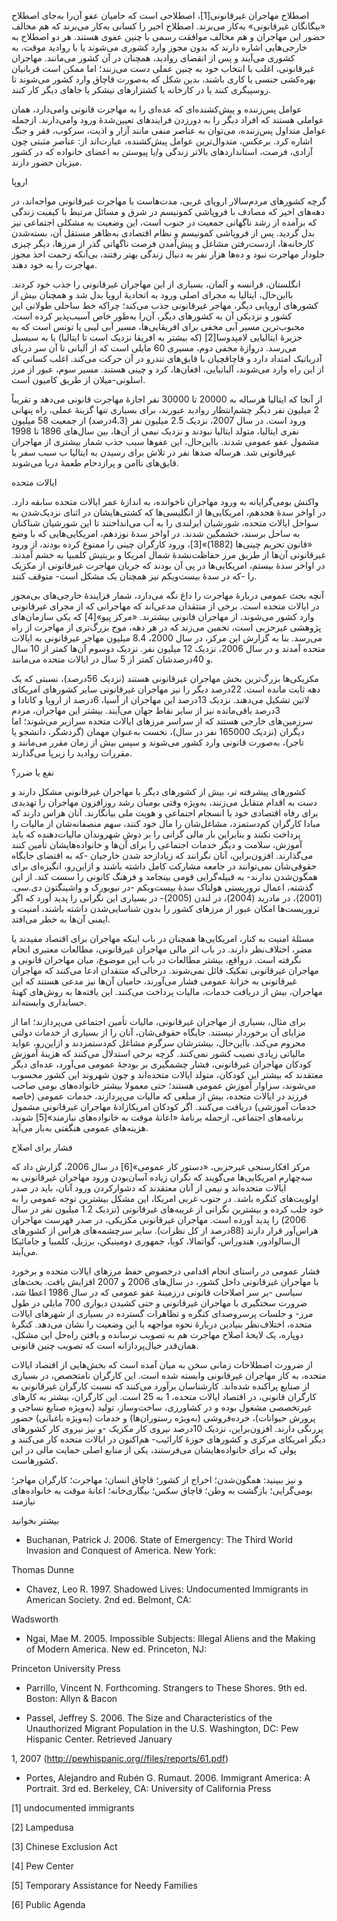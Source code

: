   اصطلاح مهاجران غیرقانونی[1]، اصطلاحی است که حامیان عفو آن‌را به‌جای اصطلاح «بیگانگان غیرقانونی» به‌کار می‌برند. اصطلاح اخیر را کسانی به‌کار می‌برند که هم مخالف حضور این مهاجران و هم مخالف موافقت رسمی با چنین عفوی هستند. هر دو اصطلاح به خارجی‌هایی اشاره دارند که بدون مجوز وارد کشوری می‌شوند یا با روادید موقت، به کشوری می‌آیند و پس از انقضای روادید، همچنان در آن کشور می‌مانند. مهاجران غیرقانونی، اغلب با انتخاب خود به چنین عملی دست می‌زنند؛ اما ممکن است قربانیان بهره‌کشی جنسی یا کاری باشند، بدین شکل که به‌صورت قاچاق وارد کشور می‌شوند تا روسپیگری کنند یا در کارخانه یا کشتزارهای نیشکر یا جاهای دیگر کار کنند.

عوامل پس‌زننده و پیش‌کشنده‌ای که عده‌ای را به مهاجرت قانونی وامی‌دارد، همان عواملی هستند که افراد دیگر را به دورزدن فرایندهای تعیین‌شدۀ ورود وامی‌دارند. ازجمله عوامل متداول پس‌زننده، می‌توان به عناصر منفی مانند آزار و اذیت، سرکوب، فقر و جنگ اشاره کرد. برعکس، متدوال‌ترین عوامل پیش‌کشنده، عبارت‌اند از: عناصر مثبتی چون آزادی، فرصت، استانداردهای بالاتر زندگی و/یا پیوستن به اعضای خانواده که در کشور میزبان حضور دارند.

اروپا

گرچه کشورهای مردم‌سالار اروپای غربی، مدت‌هاست با مهاجرت غیرقانونی مواجه‌اند، در دهه‌های اخیر که مصادف با فروپاشی کمونیسم در شرق و مسائل مرتبط با کیفیت زندگی که برآمده از رشد ناگهانی جمعیت در جنوب است، این وضعیت به مشکلی اجتماعی نیز بدل گردید. پس از فروپاشی کمونیسم و نظام اقتصادی به‌ظاهر مستقل آن، بسته‌شدن کارخانه‌ها، ازدست‌رفتن مشاغل و پیش‌آمدن فرصت ناگهانی گذر از مرزها، دیگر چیزی جلودار مهاجرت نبود و ده‌ها هزار نفر به دنبال زندگی بهتر رفتند، بی‌آنکه زحمت اخذ مجوز مهاجرت را به خود دهند.

 انگلستان، فرانسه و آلمان، بسیاری از این مهاجران غیرقانونی را جذب خود کردند. بااین‌حال، ایتالیا به مجرای اصلی ورود به اتحادیۀ اروپا بدل شد و همچنان بیش از کشورهای اروپایی دیگر، مهاجر غیرقانونی جذب می‌کند؛ چراکه خط ساحلی طولانی این کشور و نزدیکی آن به کشورهای دیگر، آن‌را به‌طور خاص آسیب‌پذیر کرده است. محبوب‌ترین مسیر آبی مخفی برای افریقایی‌ها، مسیر آبی لیبی یا تونس است که به جزیرۀ ایتالیایی لامپدوسا[2] (که بیشتر به افریقا نزدیک است تا ایتالیا) یا به سیسیل می‌رسد. دروازۀ مخفی دوم، مسیری 60 مایلی است که از آلبانی تا آن سر دریای آدریاتیک امتداد دارد و قاچاقچیان با قایق‌های تندرو در آن حرکت می‌کند. اغلب کسانی که از این راه وارد می‌شوند، آلبانیایی، افغان‌ها، کرد و چینی هستند. مسیر سوم، عبور از مرز اسلونی-میلان از طریق کامیون است.

 از آنجا که ایتالیا هرساله به 20000 تا 30000 نفر اجازۀ مهاجرت قانونی می‌دهد و تقریباً 2 میلیون نفر دیگر چشم‌انتظار روادید عبورند، برای بسیاری تنها گزینۀ عملی، راه پنهانی ورود است. در سال 2007، نزدیک 2.5 میلیون نفر (4.3درصد) از جمعیت 58 میلیون نفری ایتالیا، متولد ایتالیا نبودند و نزدیک نیمی از آن‌ها، بین سال‌های 1896 تا 1998 مشمول عفو عمومی شدند. بااین‌حال، این عفوها سبب جذب شمار بیشتری از مهاجران غیرقانونی شد. هرساله صدها نفر در تلاش برای رسیدن به ایتالیا ب‌ سبب سفر با قایق‌های ناامن و پرازدحام طعمۀ دریا می‌شوند.

ایالات متحده

واکنش بومی‌گرایانه به ورود مهاجران ناخوانده، به اندازۀ عمر ایالات متحده سابقه دارد. در اواخر سدۀ هجدهم، امریکایی‌ها از انگلیسی‌ها که کشتی‌هایشان در اثنای نزدیک‌شدن به سواحل ایالات متحده، شورشیان ایرلندی را به آب می‌انداختند تا این شورشیان شناکنان به ساحل برسند، خشمگین شدند. در اواخر سدۀ نوزدهم، امریکایی‌هایی که با وضع «قانون تحریم چینی‌ها (1882)»[3]، ورود کارگران چینی را ممنوع کرده بودند، از ورود غیرقانونی آن‌ها از طریق مرز حفاظت‌نشدۀ شمال امریکا و بریتیش کلمبیا به خشم آمدند. در اواخر سدۀ بیستم، امریکایی‌ها در پی آن بودند که جریان مهاجرت غیرقانونی از مکزیک را -که در سدۀ بیست‌ویکم نیز همچنان یک مشکل است- متوقف کنند. 

آنچه بحث عمومی دربارۀ مهاجرت را داغ نگه می‌دارد، شمار فزایندۀ خارجی‌های بی‌مجوز در ایالات متحده است. برخی از منتقدان مدعی‌اند که مهاجرانی که از مجرای غیرقانونی وارد کشور می‌شوند، از مهاجران قانونی بیشترند. «مرکز پیو»[4] که یکی سازمان‌های پژوهشی غیرحزبی است، تخمین می‌زند که در هر دهه، موج بزرگ‌تری از مهاجرت از راه می‌رسد. بنا به گزارش این مرکز، در سال 2000، 8.4 میلیون مهاجر غیرقانونی به ایالات متحده آمدند و در سال 2006، نزدیک 12 میلیون نفر. نزدیک دوسوم آن‌ها کمتر از 10 سال و 40درصدشان کمتر از 5 سال در ایالات متحده می‌مانند.

مکزیکی‌ها بزرگ‌ترین بخش مهاجران غیرقانونی هستند (نزدیک 56درصد)، نسبتی که یک دهه ثابت مانده است. 22درصد دیگر را نیز مهاجران غیرقانونی سایر کشورهای امریکای لاتین تشکیل می‌دهند. نزدیک 13درصد این مهاجران از آسیا، 6درصد از اروپا و کانادا و 3درصد باقی‌مانده نیز از سایر نقاط جهان می‌آیند. بیشتر این مهاجران، مردم سرزمین‌های خارجی هستند که از سراسر مرزهای ایالات متحده سرازیر می‌شوند؛ اما دیگران (نزدیک 165000 نفر در سال)، نخست به‌عنوان مهمان (گردشگر، دانشجو یا تاجر)، به‌صورت قانونی وارد کشور می‌شوند و سپس بیش از زمان مقرر می‌مانند و مقررات روادید را زیرپا می‌گذارند.

نفع یا ضرر؟

کشورهای پیشرفته تر، بیش از کشورهای دیگر با مهاجران غیرقانونی مشکل دارند و دست به اقدام متقابل می‌زنند، به‌ویژه وقتی بومیان رشد روزافزون مهاجران را تهدیدی برای رفاه اقتصادی خود یا انسجام اجتماعی و هویت ملی بیانگارند. آنان هراس دارند که مبادا کارگران کم‌دستمزد، مشاغل‌شان را مال خود کنند، سهم منصفانه‌شان از مالیات را پرداخت نکنند و بنابراین بار مالی گرانی را بر دوش شهروندان مالیات‌دهنده که باید آموزش، سلامت و دیگر خدمات اجتماعی را برای آن‌ها و خانواده‌هایشان تأمین کنند می‌گذارند. افزون‌براین، آنان نگرانند که زیادازحد شدن خارجیان -که به اقتضای جایگاه حقوقی‌شان نمی‌توانند در جامعه مشارکت کامل داشته باشند و ازاین‌رو، انگیزه‌ای برای همگون‌شدن ندارند- به قبیله‌گرایی قومی بینجامد و فرهنگ کانونی را سست کند. از این گذشته، اعمال تروریستی هولناک سدۀ بیست‌ویکم -در نیویورک و واشینگتون دی.سی. (2001)، در مادرید (2004)، در لندن (2005)- در بسیاری این نگرانی را پدید آورد که اگر تروریست‌ها امکان عبور از مرزهای کشور را بدون شناسایی‌شدن داشته باشند، امنیت و ایمنی آن‌ها به خطر می‌افتد.

مسئلۀ امنیت به کنار، امریکایی‌ها همچنان در باب اینکه مهاجران برای اقتصاد مفیدند یا مضر، اختلاف‌نظر دارند. در باب اثر مالی مهاجران غیرقانونی، مطالعات معتبری انجام نگرفته است. درواقع، بیشتر مطالعات در باب این موضوع، میان مهاجران قانونی و مهاجران غیرقانونی تفکیک قائل نمی‌شوند. درحالی‌که منتقدان ادعا می‌کنند که مهاجران غیرقانونی به خزانۀ عمومی فشار می‌آورند، حامیان آن‌ها نیز مدعی هستند که این مهاجران، بیش از دریافت خدمات، مالیات پرداخت می‌کنند. این یافته‌ها به روش‌های کهنۀ حسابداری وابسته‌اند.

 برای مثال، بسیاری از مهاجران غیرقانونی، مالیات تأمین اجتماعی می‌پردازند؛ اما از مزایای آن برخوردار نیستند. جایگاه حقوقی‌شان، آنان را از بسیاری از خدمات دولتی محروم می‌کند. بااین‌حال، بیشترشان سرگرم مشاغل کم‌دستمزدند و ازاین‌رو، عواید مالیاتی زیادی نصیب کشور نمی‌کنند. گرچه برخی استدلال می‌کنند که هزینۀ آموزش کودکان مهاجران غیرقانونی، فشار چشمگیری بر بودجۀ عمومی می‌آورد، عده‌ای دیگر معتقدند که بیشتر این کودکان، متولد ایالات متحده‌اند و چون شهروند این کشور محسوب می‌شوند، سزاوار آموزش عمومی هستند؛ حتی معمولا بیشتر خانواده‌های بومی صاحب فرزند در ایالات متحده، بیش از مبلغی که مالیات می‌پردازند، خدمات عمومی (خاصه خدمات آموزشی) دریافت می‌کنند. اگر کودکان امریکازادۀ مهاجران غیرقانونی مشمول برنامه‌های اجتماعی، ازجمله برنامۀ «اعانۀ موقت به خانواده‌های نیازمند»[5] شوند، هزینه‌های عمومی هنگفتی به‌بار می‌آید.

 فشار برای اصلاح

مرکز افکارسنجی غیرحزبی، «دستور کار عمومی»[6] در سال 2006، گزارش داد که سه‌چهارم امریکایی‌ها می‌گویند که نگران زیاده آسان‌بودن ورود مهاجران غیرقانونی به ایالات متحده‌اند و نیمی از آنان معتقدند که دشوارکردن ورود آنان، باید در صدر اولویت‌های کنگره باشد. در جنوب غربی امریکا، این مشکل بیشترین توجه عمومی را به خود جلب کرده و بیشترین نگرانی از غریبه‌های غیرقانونی (نزدیک 1.2 میلیون نفر در سال 2006) را پدید آورده است. مهاجران غیرقانونی مکزیکی، در صدر فهرست مهاجران هراس‌آور قرار دارند (88درصد از کل نظرات). سایر سرچشمه‌های هراس از کشورهای ال‌سالوادور، هندوراس، گواتمالا، کوبا، جمهوری دومینیکن، برزیل، کلمبیا و جامائیکا می‌آیند.

فشار عمومی در راستای انجام اقدامی درخصوص حفظ مرزهای ایالات متحده و برخورد با مهاجران غیرقانونی داخل کشور، در سال‌های 2006 و 2007 افزایش یافت. بحث‌های سیاسی -بر سر اصلاحات قانونی درزمینۀ عفو عمومی که در سال 1986 اعطا شد، ضرورت سختگیری با مهاجران غیرقانونی و حتی کشیدن دیواری 700 مایلی در طول مرز- و جلسات پرسروصدای کنگره و تظاهرات گسترده در بسیاری از شهرهای ایالات متحده، اختلاف‌نظر بنیادین دربارۀ نحوه مواجهه با این وضعیت را نشان می‌دهد. کنگرۀ دوپاره، یک لایحۀ اصلاح مهاجرت هم به تصویب نرسانده و یافتن راه‌حل این مشکل، همان‌قدر خیال‌پردازانه است که تصویب چنین قانونی.

از ضرورت اصطلاحات زمانی سخن به میان آمده است که بخش‌هایی از اقتصاد ایالات متحده، به‌ کار مهاجران غیرقانونی وابسته شده است. این کارگران نامتخصص، در بسیاری از صنایع پراکنده شده‌اند. کارشناسان برآورد می‌کنند که نسبت کارگران غیرقانونی به کارگران قانونی، در اقتصاد ایالات متحده، 1 به 25 است. این کارگران، بیشتر به کارهای غیرتخصصی مشغول بوده و در کشاورزی، ساخت‌وساز، تولید (به‌ویژه صنایع نساجی و پرورش حیوانات)، خرده‌فروشی (به‌ویژه رستوران‌ها) و خدمات (به‌ویژه باغبانی) حضور پررنگی دارند. افزون‌براین، نزدیک 10درصد نیروی کار مکزیک -و نیز نیروی کار کشورهای دیگر امریکای مرکزی و کشورهای حوزۀ کارائیب- هم‌اکنون در ایالات متحده کار می‌کنند و پولی که برای خانواده‌هایشان می‌فرستند، یکی از منابع اصلی حمایت مالی در این کشورهاست.

و نیز ببینید: همگون‌شدن؛ اخراج از کشور؛ قاچاق انسان؛ مهاجرت؛ کارگران مهاجر؛ بومی‌گرایی؛ بازگشت به وطن؛ قاچاق سکس؛ بیگاری‌خانه؛ اعانۀ موقت به خانواده‌های نیازمند

بیشتر بخوانید 

- Buchanan, Patrick J. 2006. State of Emergency: The Third World Invasion and Conquest of America. New York:

Thomas Dunne

- Chavez, Leo R. 1997. Shadowed Lives: Undocumented Immigrants in American Society. 2nd ed. Belmont, CA:

Wadsworth

- Ngai, Mae M. 2005. Impossible Subjects: Illegal Aliens and the Making of Modern America. New ed. Princeton, NJ:

Princeton University Press

- Parrillo, Vincent N. Forthcoming. Strangers to These Shores. 9th ed. Boston: Allyn & Bacon

- Passel, Jeffrey S. 2006. The Size and Characteristics of the Unauthorized Migrant Population in the U.S. Washington, DC: Pew Hispanic Center. Retrieved January

 1, 2007 (http://pewhispanic.org//files/reports/61.pdf)

- Portes, Alejandro and Rubén G. Rumaut. 2006. Immigrant America: A Portrait. 3rd ed. Berkeley, CA: University of California Press 

[1] undocumented immigrants

[2] Lampedusa

[3] Chinese Exclusion Act

[4] Pew Center

[5] Temporary Assistance for Needy Families

[6] Public Agenda

 

 

 

 